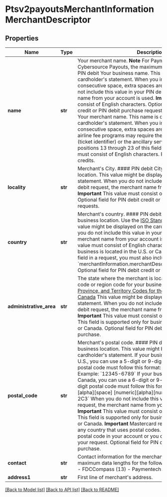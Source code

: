 # Ptsv2payoutsMerchantInformationMerchantDescriptor

## Properties
Name | Type | Description | Notes
------------ | ------------- | ------------- | -------------
**name** | **str** | Your merchant name.  **Note** For Paymentech processor using Cybersource Payouts, the maximum data length is 22.  #### PIN debit Your business name. This name is displayed on the cardholder&#39;s statement. When you include more than one consecutive space, extra spaces are removed.  When you do not include this value in your PIN debit request, the merchant name from your account is used. **Important** This value must consist of English characters.  Optional field for PIN debit credit or PIN debit purchase requests.  #### Airline processing Your merchant name. This name is displayed on the cardholder&#39;s statement. When you include more than one consecutive space, extra spaces are removed.  **Note** Some airline fee programs may require the original ticket number (ticket identifier) or the ancillary service description in positions 13 through 23 of this field.  **Important** This value must consist of English characters.  Required for captures and credits.  | [optional] 
**locality** | **str** | Merchant&#39;s City.  #### PIN debit City for your business location. This value might be displayed on the cardholder&#39;s statement.  When you do not include this value in your PIN debit request, the merchant name from your account is used. **Important** This value must consist of English characters.  Optional field for PIN debit credit or PIN debit purchase requests.  | [optional] 
**country** | **str** | Merchant&#39;s country.  #### PIN debit Country code for your business location. Use the [ISO Standard Country Codes](https://developer.cybersource.com/library/documentation/sbc/quickref/countries_alpha_list.pdf) This value might be displayed on the cardholder&#39;s statement.  When you do not include this value in your PIN debit request, the merchant name from your account is used. **Important** This value must consist of English characters. **Note** If your business is located in the U.S. or Canada and you include this field in a request, you must also include &#x60;merchantInformation.merchantDescriptor.administrativeArea&#x60;.  Optional field for PIN debit credit or PIN debit purchase.  | [optional] 
**administrative_area** | **str** | The state where the merchant is located.  #### PIN debit State code or region code for your business. Use the Use the [State, Province, and Territory Codes for the United States and Canada](https://developer.cybersource.com/library/documentation/sbc/quickref/states_and_provinces.pdf) This value might be displayed on the cardholder&#39;s statement.  When you do not include this value in your PIN debit request, the merchant name from your account is used. **Important** This value must consist of English characters.  **Note** This field is supported only for businesses located in the U.S. or Canada.  Optional field for PIN debit credit or PIN debit purchase.  | [optional] 
**postal_code** | **str** | Merchant&#39;s postal code.  #### PIN debit Postal code for your business location. This value might be displayed on the cardholder&#39;s statement.  If your business is domiciled in the U.S., you can use a 5-digit or 9-digit postal code. A 9-digit postal code must follow this format: [5 digits][dash][4 digits] Example: &#x60;12345-6789&#x60;  If your business is domiciled in Canada, you can use a 6-digit or 9-digit postal code. A 6-digit postal code must follow this format: [alpha][numeric][alpha][space] [numeric][alpha][numeric] Example: &#x60;A1B 2C3&#x60;  When you do not include this value in your PIN debit request, the merchant name from your account is used. **Important** This value must consist of English characters.  **Note** This field is supported only for businesses located in the U.S. or Canada. **Important** Mastercard requires a postal code for any country that uses postal codes. You can provide the postal code in your account or you can include this field in your request.  Optional field for PIN debit credit or PIN debit purchase.  | [optional] 
**contact** | **str** | Contact information for the merchant.  **Note** These are the maximum data lengths for the following payment processors: - FDCCompass (13) - Paymentech (13)  | [optional] 
**address1** | **str** | First line of merchant&#39;s address.  | [optional] 

[[Back to Model list]](../README.md#documentation-for-models) [[Back to API list]](../README.md#documentation-for-api-endpoints) [[Back to README]](../README.md)


